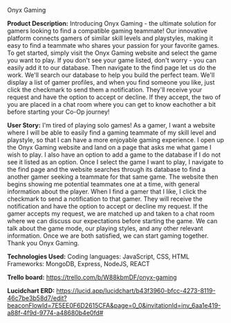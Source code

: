 Onyx Gaming
  
**Product Description:**
  Introducing Onyx Gaming - the ultimate solution for gamers looking to find a compatible gaming teammate! Our innovative platform connects gamers of similar skill levels and playstyles, making it easy to find a teammate who shares your passion for your favorite games.
  To get started, simply visit the Onyx Gaming website and select the game you want to play. If you don't see your game listed, don't worry - you can easily add it to our database. Then navigate to the find page let us do the work. We'll search our database to help you build the perfect team.
  We'll display a list of gamer profiles, and when you find someone you like, just click the checkmark to send them a notification. They'll receive your request and have the option to accept or decline. If they accept, the two of you are placed in a chat room where you can get to know eachother a bit before starting your Co-Op journey!

**User Story:**
  I'm tired of playing solo games! As a gamer, I want a website where I will be able to easily find a gaming teammate of my skill level and playstyle, so that I can have a more enjoyable gaming experience.
  I open up the Onyx Gaming website and land on a page that asks me what game I wish to play. I also have an option to add a game to the database if I do not see it listed as an option. Once I select the game I want to play, I navigate to the find page and the website searches through its database to find a another gamer seeking a teammate for that same game.
  The website then begins showing me potential teammates one at a time, with general information about the player. When I find a gamer that I like, I click the checkmark to send a notification to that gamer. They will receive the notification and have the option to accept or decline my request.
  If the gamer accepts my request, we are matched up and taken to a chat room where we can discuss our expectations before starting the game. We can talk about the game mode, our playing styles, and any other relevant information.
  Once we are both satisfied, we can start gaming together. Thank you Onyx Gaming.

**Technologies Used:**
Coding languages: JavaScript, CSS, HTML
Frameworks: MongoDB, Express, NodeJS, REACT

**Trello board:**
  https://trello.com/b/W88kbmDF/onyx-gaming

**Lucidchart ERD:**
  https://lucid.app/lucidchart/b43f3960-bfcc-4273-8119-46c7be3b58d7/edit?beaconFlowId=7E5EE0F6D2615CFA&page=0_0&invitationId=inv_6aa1e419-a88f-4f9d-9774-a48680b4e0fd#
